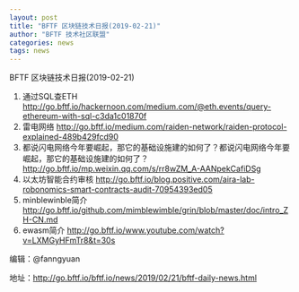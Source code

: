 ```yaml
---
layout: post
title: "BFTF 区块链技术日报(2019-02-21)"
author: "BFTF 技术社区联盟"
categories: news
tags: news
---
```


BFTF 区块链技术日报(2019-02-21)

1. 通过SQL查ETH <http://go.bftf.io/hackernoon.com/medium.com/@eth.events/query-ethereum-with-sql-c3da1c01870f> 
2. 雷电网络 <http://go.bftf.io/medium.com/raiden-network/raiden-protocol-explained-489b429fcd90>
3. 都说闪电网络今年要崛起，那它的基础设施建的如何了？都说闪电网络今年要崛起，那它的基础设施建的如何了？ <http://go.bftf.io/mp.weixin.qq.com/s/rr8wZM_A-AANpekCafiDSg>
4. 以太坊智能合约审核 <http://go.bftf.io/blog.positive.com/aira-lab-robonomics-smart-contracts-audit-70954393ed05>
5. minblewinble简介 <http://go.bftf.io/github.com/mimblewimble/grin/blob/master/doc/intro_ZH-CN.md>
6. ewasm简介 <http://go.bftf.io/www.youtube.com/watch?v=LXMGyHFmTr8&t=30s>


编辑：@fanngyuan

地址：http://go.bftf.io/bftf.io/news/2019/02/21/bftf-daily-news.html

